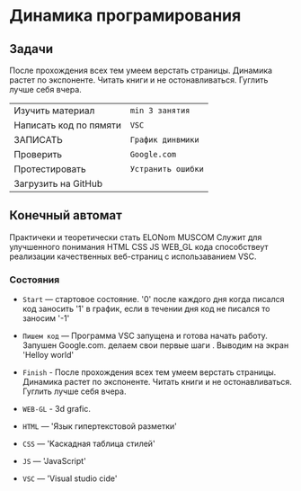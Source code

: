# Динамика програмирования

## Задачи
  
После прохождения всех тем умеем верстать страницы. Динамика  растет по экспоненте. Читать книги и не остонавливаться.
Гуглить лучше себя вчера.

|                        |                     |
|------------------------|:--------------------|
| Изучить материал       | `min 3 занятия `    |
| Написать код по пямяти | `VSC`               |
| ЗАПИСАТЬ               | `График динвмики` |
| Проверить              | `Google.com`        |
| Протестировать         | `Устранить ошибки`  |
| Загрузить на GitHub    |                     |

## Конечный автомат

Практичеки и теоретически стать  ELONom MUSCOM
Cлужит для улучшенного понимания HTML CSS JS WEB_GL кода способствеут реализации качественных веб-страниц с использаванием VSC.


### Состояния

* `Start` — стартовое состояние. '0' после каждого  дня  когда писался код заносить '1' в график, если в течении дня код не писался то заносим '-1' 


* `Пишем код` —  Программа VSC запущена и готова начать работу. Запушен Google.com. делаем свои первые шаги . Выводим на экран 'Helloy world'

* `Finish` - После прохождения всех тем умеем верстать страницы. Динамика  растет по экспоненте. Читать книги и не остонавливаться.
Гуглить лучше себя вчера.

* `WEB-GL` - 3d grafic.

* `HTML` — 'Язык гипертекстовой разметки'

* `CSS` — 'Kаскадная таблица стилей'

* `JS` — 'JavaScript'

* `VSC` —  'Visual studio cide'
